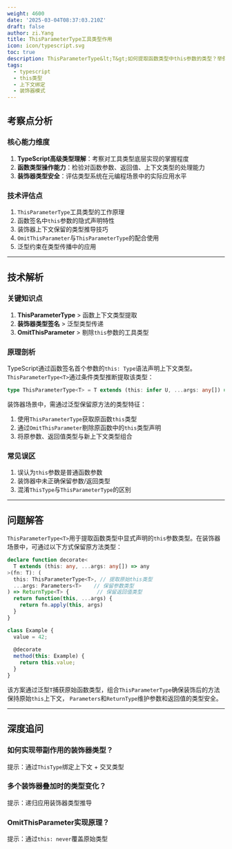 ```yaml
---
weight: 4600
date: '2025-03-04T08:37:03.210Z'
draft: false
author: zi.Yang
title: ThisParameterType工具类型作用
icon: icon/typescript.svg
toc: true
description: ThisParameterType&lt;T&gt;如何提取函数类型中this参数的类型？举例在装饰器中保留原方法this上下文的类型处理
tags:
  - typescript
  - this类型
  - 上下文绑定
  - 装饰器模式
---
```


## 考察点分析

### 核心能力维度
1. **TypeScript高级类型理解**：考察对工具类型底层实现的掌握程度
2. **函数类型操作能力**：检验对函数参数、返回值、上下文类型的处理能力
3. **装饰器类型安全**：评估类型系统在元编程场景中的实际应用水平

### 技术评估点
1. `ThisParameterType`工具类型的工作原理
2. 函数签名中`this`参数的隐式声明特性
3. 装饰器上下文保留的类型推导技巧
4. `OmitThisParameter`与`ThisParameterType`的配合使用
5. 泛型约束在类型传播中的应用

---

## 技术解析

### 关键知识点
1. **ThisParameterType** > 函数上下文类型提取
2. **装饰器类型签名** > 泛型类型传递
3. **OmitThisParameter** > 剔除`this`参数的工具类型

### 原理剖析
TypeScript通过函数签名首个参数的`this: Type`语法声明上下文类型。`ThisParameterType<T>`通过条件类型推断提取该类型：
```typescript
type ThisParameterType<T> = T extends (this: infer U, ...args: any[]) => any ? U : unknown
```

装饰器场景中，需通过泛型保留原方法的类型特征：
1. 使用`ThisParameterType`获取原函数`this`类型
2. 通过`OmitThisParameter`剔除原函数中的`this`类型声明
3. 将原参数、返回值类型与新上下文类型组合

### 常见误区
1. 误认为`this`参数是普通函数参数
2. 装饰器中未正确保留参数/返回类型
3. 混淆`ThisType`与`ThisParameterType`的区别

---

## 问题解答

`ThisParameterType<T>`用于提取函数类型中显式声明的`this`参数类型。在装饰器场景中，可通过以下方式保留原方法类型：
```typescript
declare function decorate<
  T extends (this: any, ...args: any[]) => any
>(fn: T): (
  this: ThisParameterType<T>, // 提取原始this类型
  ...args: Parameters<T>    // 保留参数类型
) => ReturnType<T> {         // 保留返回值类型
  return function(this, ...args) {
    return fn.apply(this, args)
  }
}

class Example {
  value = 42;
  
  @decorate
  method(this: Example) {
    return this.value;
  }
}
```
该方案通过泛型`T`捕获原始函数类型，组合`ThisParameterType`确保装饰后的方法保持原始`this`上下文，
`Parameters`和`ReturnType`维护参数和返回值的类型安全。

---

## 深度追问

### 如何实现带副作用的装饰器类型？
提示：通过`ThisType`绑定上下文 + 交叉类型

### 多个装饰器叠加时的类型变化？
提示：递归应用装饰器类型推导

### OmitThisParameter实现原理？
提示：通过`this: never`覆盖原始类型